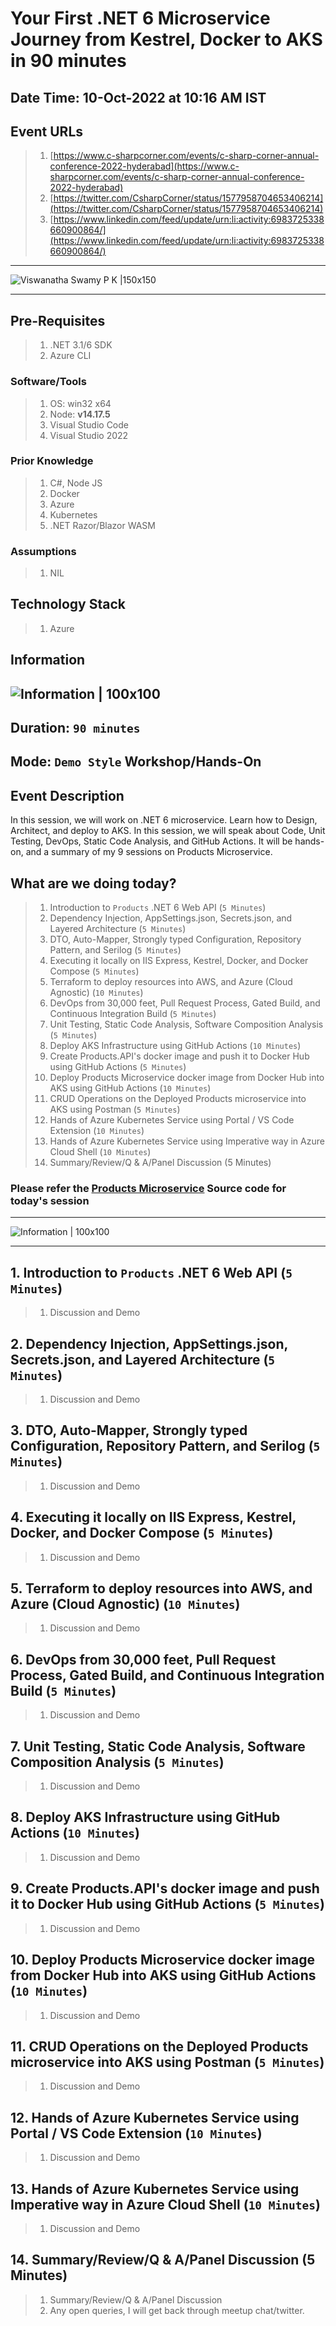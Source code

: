 # Your First .NET 6 Microservice Journey from Kestrel, Docker to AKS in 90 minutes

## Date Time: 10-Oct-2022 at 10:16 AM IST

## Event URLs

> 1. [https://www.c-sharpcorner.com/events/c-sharp-corner-annual-conference-2022-hyderabad](https://www.c-sharpcorner.com/events/c-sharp-corner-annual-conference-2022-hyderabad)
> 1. [https://twitter.com/CsharpCorner/status/1577958704653406214](https://twitter.com/CsharpCorner/status/1577958704653406214)
> 1. [https://www.linkedin.com/feed/update/urn:li:activity:6983725338660900864/](https://www.linkedin.com/feed/update/urn:li:activity:6983725338660900864/)

---

![Viswanatha Swamy P K |150x150](./Documentation/Images/ViswanathaSwamyPK.PNG)

---

## Pre-Requisites

> 1. .NET 3.1/6 SDK
> 1. Azure CLI

### Software/Tools

> 1. OS: win32 x64
> 1. Node: **v14.17.5**
> 1. Visual Studio Code
> 1. Visual Studio 2022

### Prior Knowledge

> 1. C#, Node JS
> 1. Docker
> 1. Azure
> 1. Kubernetes
> 1. .NET Razor/Blazor WASM

### Assumptions

> 1. NIL

## Technology Stack

> 1. Azure

## Information

## ![Information | 100x100](./Documentation/Images/Information.PNG)

## Duration: `90 minutes`

## Mode: `Demo Style` Workshop/Hands-On

## Event Description

In this session, we will work on .NET 6 microservice. Learn how to Design, Architect, and deploy to AKS. In this session, we will speak about Code, Unit Testing, DevOps, Static Code Analysis, and GitHub Actions. It will be hands-on, and a summary of my 9 sessions on Products Microservice.

## What are we doing today?

> 1. Introduction to `Products` .NET 6 Web API (`5 Minutes`)
> 1. Dependency Injection, AppSettings.json, Secrets.json, and Layered Architecture (`5 Minutes`)
> 1. DTO, Auto-Mapper, Strongly typed Configuration, Repository Pattern, and Serilog (`5 Minutes`)
> 1. Executing it locally on IIS Express, Kestrel, Docker, and Docker Compose (`5 Minutes`)
> 1. Terraform to deploy resources into AWS, and Azure (Cloud Agnostic) (`10 Minutes`)
> 1. DevOps from 30,000 feet, Pull Request Process, Gated Build, and Continuous Integration Build (`5 Minutes`)
> 1. Unit Testing, Static Code Analysis, Software Composition Analysis (`5 Minutes`)
> 1. Deploy AKS Infrastructure using GitHub Actions (`10 Minutes`)
> 1. Create Products.API's docker image and push it to Docker Hub using GitHub Actions (`5 Minutes`)
> 1. Deploy Products Microservice docker image from Docker Hub into AKS using GitHub Actions (`10 Minutes`)
> 1. CRUD Operations on the Deployed Products microservice into AKS using Postman (`5 Minutes`)
> 1. Hands of Azure Kubernetes Service using Portal / VS Code Extension (`10 Minutes`)
> 1. Hands of Azure Kubernetes Service using Imperative way in Azure Cloud Shell (`10 Minutes`)
> 1. Summary/Review/Q & A/Panel Discussion (5 Minutes)

### Please refer the [**Products Microservice**](https://github.com/vishipayyallore/eshop-services-products) Source code for today's session

---

![Information | 100x100](./Documentation/Images/SeatBelt.PNG)

---

## 1. Introduction to `Products` .NET 6 Web API (`5 Minutes`)

> 1. Discussion and Demo

## 2. Dependency Injection, AppSettings.json, Secrets.json, and Layered Architecture (`5 Minutes`)

> 1. Discussion and Demo

## 3. DTO, Auto-Mapper, Strongly typed Configuration, Repository Pattern, and Serilog (`5 Minutes`)

> 1. Discussion and Demo

## 4. Executing it locally on IIS Express, Kestrel, Docker, and Docker Compose (`5 Minutes`)

> 1. Discussion and Demo

## 5. Terraform to deploy resources into AWS, and Azure (Cloud Agnostic) (`10 Minutes`)

> 1. Discussion and Demo

## 6. DevOps from 30,000 feet, Pull Request Process, Gated Build, and Continuous Integration Build (`5 Minutes`)

> 1. Discussion and Demo

## 7. Unit Testing, Static Code Analysis, Software Composition Analysis (`5 Minutes`)

> 1. Discussion and Demo

## 8. Deploy AKS Infrastructure using GitHub Actions (`10 Minutes`)

> 1. Discussion and Demo

## 9. Create Products.API's docker image and push it to Docker Hub using GitHub Actions (`5 Minutes`)

> 1. Discussion and Demo

## 10. Deploy Products Microservice docker image from Docker Hub into AKS using GitHub Actions (`10 Minutes`)

> 1. Discussion and Demo

## 11. CRUD Operations on the Deployed Products microservice into AKS using Postman (`5 Minutes`)

> 1. Discussion and Demo

## 12. Hands of Azure Kubernetes Service using Portal / VS Code Extension (`10 Minutes`)

> 1. Discussion and Demo

## 13. Hands of Azure Kubernetes Service using Imperative way in Azure Cloud Shell (`10 Minutes`)

> 1. Discussion and Demo

## 14. Summary/Review/Q & A/Panel Discussion (5 Minutes)

> 1. Summary/Review/Q & A/Panel Discussion
> 2. Any open queries, I will get back through meetup chat/twitter.
